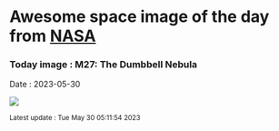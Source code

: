 
# Awesome space image of the day from [NASA](https://api.nasa.gov/)

### Today image : M27: The Dumbbell Nebula
Date : 2023-05-30

![](https://apod.nasa.gov/apod/image/2305/M27_Cosgrove_960.jpg)

<small>Latest update : Tue May 30 05:11:54 2023</small>
        